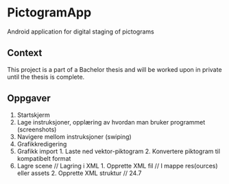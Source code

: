 # PictogramApp
Android application for digital staging of pictograms

## Context
This project is a part of a Bachelor thesis and will be worked upon in private until the thesis is complete.


## Oppgaver

1. Startskjerm
  1. Lage instruksjoner, opplæring av hvordan man bruker programmet (screenshots)
  2. Navigere mellom instruksjoner (swiping)
2. Grafikkredigering
  1. Grafikk import
    1. Laste ned vektor-piktogram
    2. Konvertere piktogram til kompatibelt format
  2. Lagre scene                     // Lagring i XML
    1. Opprette XML fil              // I mappe res(ources) eller assets
    2. Opprette XML struktur         // <figur-pos> <figur-x> 24.7 </figur-x> </figur-pos>
